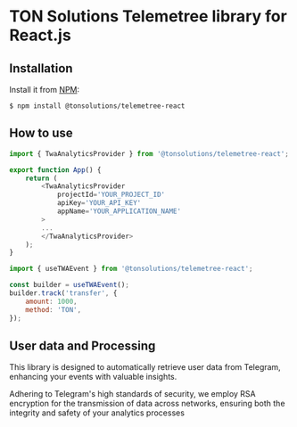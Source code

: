 # TON Solutions Telemetree library for React.js

## Installation

Install it from [NPM](https://www.npmjs.com/package/@tonsolutions/telemetree-react):
```
$ npm install @tonsolutions/telemetree-react
```

## How to use
```javascript
import { TwaAnalyticsProvider } from '@tonsolutions/telemetree-react';

export function App() {
    return (
        <TwaAnalyticsProvider
            projectId='YOUR_PROJECT_ID'
            apiKey='YOUR_API_KEY'
            appName='YOUR_APPLICATION_NAME'
        >
        ...
        </TwaAnalyticsProvider>
    );
}
```

```js
import { useTWAEvent } from '@tonsolutions/telemetree-react';

const builder = useTWAEvent();
builder.track('transfer', {
    amount: 1000,
    method: 'TON',
});
```

## User data and Processing
This library is designed to automatically retrieve user data from Telegram, enhancing your events with valuable insights. 

Adhering to Telegram's high standards of security, we employ RSA encryption for the transmission of data across networks, ensuring both the integrity and safety of your analytics processes
